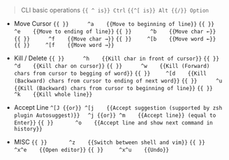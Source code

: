 > CLI basic operations
`{{ ^ is}} Ctrl`
`{{^[ is}} Alt {{/}} Option`

- Move Cursor
`{{ }}      ^a    {{Move to beginning of line}}`
`{{ }}      ^e    {{Move to ending of line}}`
`{{ }}      ^b    {{Move char ←}}`
`{{ }}      ^f    {{Move char →}}`
`{{ }}     ^[b    {{Move word ←}}`
`{{ }}     ^[f    {{Move word →}}`

- Kill / Delete
`{{ }}      ^h    {{Kill char in front of cursor}}`
`{{ }}      ^d    {{Kill char on cursor}}`
`{{ }}      ^w    {{Kill (Forward) chars from cursor to begging of word}}`
`{{ }}     ^[d    {{Kill (Backward) chars from cursor to ending of next word}}`
`{{ }}      ^u    {{Kill (Backward) chars from cursor to beginning of line}}`
`{{ }}      ^k    {{Kill whole line}}`

- Accept Line
`^[J {{or}} ^[j    {{Accept suggestion (supported by zsh plugin Autosuggest)}}`
`  ^j {{or}} ^m    {{Accept line}} (equal to Enter}}`
`{{ }}       ^o    {{Accept line and show next command in history}}`

- MISC
`{{ }}       ^z    {{Switch between shell and vim}}`
`{{ }}     ^x^e    {{Open editor}}`
`{{ }}     ^x^u    {{Undo}}`
